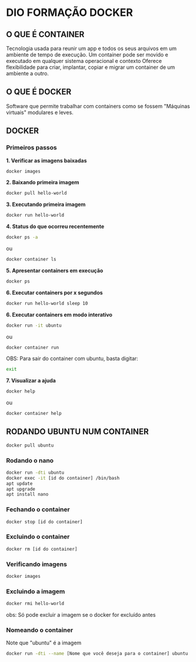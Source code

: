 # DIO FORMAÇÃO DOCKER

## O QUE É CONTAINER

Tecnologia usada para reunir um app e todos os seus arquivos em um ambiente de tempo de execução. Um container pode ser movido e executado em qualquer sistema operacional e contexto Oferece flexibilidade para criar, implantar, copiar e migrar um container de um ambiente a outro.

## O QUE É DOCKER

Software que permite trabalhar com containers como se fossem "Máquinas virtuais" modulares e leves.

## DOCKER

### Primeiros passos

**1. Verificar as imagens baixadas**

```bash
docker images
```

**2. Baixando primeira imagem**

```bash
docker pull hello-world
```

**3. Executando primeira imagem**

```bash
docker run hello-world
```

**4. Status do que ocorreu recentemente**

```bash
docker ps -a
```

ou 

```bash
docker container ls
```

**5. Apresentar containers em execução**

```bash
docker ps
```

**6. Executar containers por x segundos**

```bash
docker run hello-world sleep 10
```

**6. Executar containers em modo interativo**

```bash
docker run -it ubuntu
```

ou 

```bash
docker container run
```

OBS: Para sair do container com ubuntu, basta digitar:

```bash
exit
```

**7. Visualizar a ajuda**

```bash
docker help
```

ou 

```bash
docker container help
```

## RODANDO UBUNTU NUM CONTAINER

```bash
docker pull ubuntu
```

### Rodando o nano

```bash
docker run -dti ubuntu
docker exec -it [id do container] /bin/bash
apt update
apt upgrade
apt install nano
```
### Fechando o container

```bash
docker stop [id do container]
```

### Excluindo o container

```bash
docker rm [id do container]
```

### Verificando imagens

```bash
docker images
```

### Excluindo a imagem

```bash
docker rmi hello-world
```

obs: Só pode excluir a imagem se o docker for excluído antes

### Nomeando o container

Note que "ubuntu" é a imagem

```bash
docker run -dti --name [Nome que você deseja para o container] ubuntu
```

